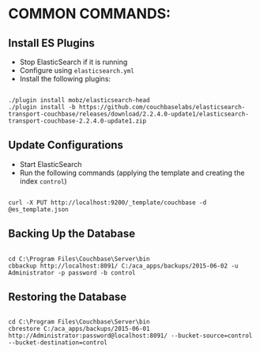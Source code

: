 
# COMMON COMMANDS:


## Install ES Plugins

* Stop ElasticSearch if it is running
* Configure using `elasticsearch.yml`
* Install the following plugins:

```shell

./plugin install mobz/elasticsearch-head
./plugin install -b https://github.com/couchbaselabs/elasticsearch-transport-couchbase/releases/download/2.2.4.0-update1/elasticsearch-transport-couchbase-2.2.4.0-update1.zip

```


## Update Configurations

* Start ElasticSearch
* Run the following commands (applying the template and creating the index `control`)

```shell

curl -X PUT http://localhost:9200/_template/couchbase -d @es_template.json

```


## Backing Up the Database

```shell

cd C:\Program Files\Couchbase\Server\bin
cbbackup http://localhost:8091/ C:/aca_apps/backups/2015-06-02 -u Administrator -p password -b control

```


## Restoring the Database

```shell

cd C:\Program Files\Couchbase\Server\bin
cbrestore C:/aca_apps/backups/2015-06-01 http://Administrator:password@localhost:8091/ --bucket-source=control --bucket-destination=control

```
